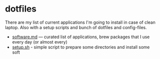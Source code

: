 # dotfiles

There are my list of current applications I'm going to install in case of clean laptop. Also with a setup scripts and bunch of dotfiles and config-files.

- [software.md](software.md) — curated list of applications, brew packages that I use every day (or almost every)
- [setup.sh](setup.sh) - simple script to prepare some directories and install some soft